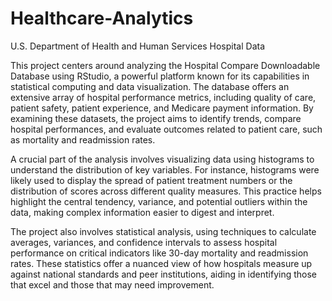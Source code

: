 # Healthcare-Analytics
U.S. Department of Health and Human Services Hospital Data


This project centers around analyzing the Hospital Compare Downloadable Database using RStudio,
a powerful platform known for its capabilities in statistical computing and data visualization. 
The database offers an extensive array of hospital performance metrics, including quality of care, 
patient safety, patient experience, and Medicare payment information. By examining these datasets, 
the project aims to identify trends, compare hospital performances, and evaluate outcomes related to patient care, 
such as mortality and readmission rates.

A crucial part of the analysis involves visualizing data using histograms to understand the distribution of key variables. 
For instance, histograms were likely used to display the spread of patient treatment numbers or the distribution of scores 
across different quality measures. This practice helps highlight the central tendency, variance, and potential outliers within 
the data, making complex information easier to digest and interpret.


The project also involves statistical analysis, using techniques to calculate averages, variances, and confidence intervals to 
assess hospital performance on critical indicators like 30-day mortality and readmission rates. These statistics offer a nuanced 
view of how hospitals measure up against national standards and peer institutions, aiding in identifying those that excel and those
that may need improvement.


